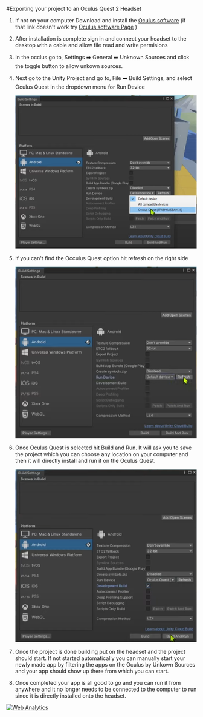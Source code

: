 #Exporting your project to an Oculus Quest 2 Headset

1. If not on your computer Download and install the [Oculus software](https://www.oculus.com/download_app/?id=1582076955407037) (if that link doesn't work try [Oculus software Page](https://www.meta.com/quest/setup/?utm_source=www.meta.com&utm_medium=dollyredirect) )
2. After installation is complete sign in and connect your headset to the desktop with a cable and allow file read and write permisions
3. In the occlus go to, Settings ➡️ General ➡️ Unknown Sources and click the toggle button to allow unkown sources.
4. Next go to the Unity Project and go to, File ➡️ Build Settings, and select Oculus Quest in the dropdown menu for Run Device

    ![](images/VRSettings/v1.png)

5. If you can't find the Occulus Quest option hit refresh on the right side

    ![](images/VRSettings/v2.png)

6. Once Oculus Quest is selected hit Build and Run. It will ask you to save the project which you can choose any location on your computer and then it will directly install and run it on the Oculus Quest.

    ![](images/VRSettings/v3.png)

7. Once the project is done building put on the headset and the project should start. If not started automatically you can manually start your newly made app by filtering the apps on the Oculus by Unkown Sources and your app should show up there from which you can start.
8. Once completed your app is all good to go and you can run it from anywhere and it no longer needs to be connected to the computer to run since it is directly installed onto the headset. 
 



<!---- begin statcounter ---->
<script type="text/javascript">
var sc_project = 12399103;
var sc_invisible = 1;
var sc_security = "dbebcd0c";
</script>
<script type="text/javascript" src="https://www.statcounter.com/counter/counter.js" async></script>
<noscript>
<div class="statcounter">
    <a title="Web Analytics" href="https://statcounter.com/" target="_blank"><img class="statcounter" src="https://c.statcounter.com/12399103/0/dbebcd0c/1/" alt="Web Analytics" /></a>
</div>
</noscript>
<!-- end statcounter -->

